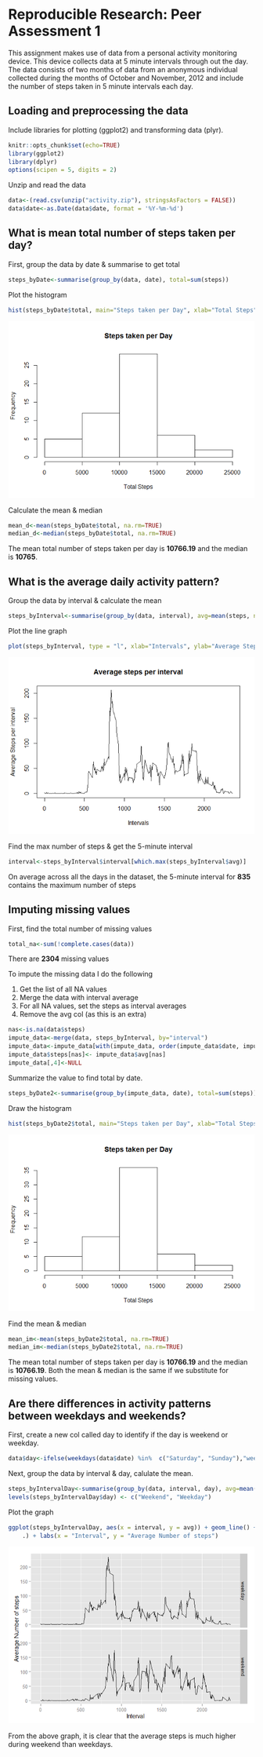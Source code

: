 # Reproducible Research: Peer Assessment 1

This assignment makes use of data from a personal activity monitoring device. This device collects data at 5 minute intervals through out the day. The data consists of two months of data from an anonymous individual collected during the months of October and November, 2012 and include the number of steps taken in 5 minute intervals each day.



## Loading and preprocessing the data

Include libraries for plotting (ggplot2) and transforming data (plyr).

```r
knitr::opts_chunk$set(echo=TRUE)
library(ggplot2)
library(dplyr)
options(scipen = 5, digits = 2)
```
Unzip and read the data

```r
data<-(read.csv(unzip("activity.zip"), stringsAsFactors = FALSE))
data$date<-as.Date(data$date, format = '%Y-%m-%d')
```

## What is mean total number of steps taken per day?


First, group the data by date & summarise to get total

```r
steps_byDate<-summarise(group_by(data, date), total=sum(steps))
```

Plot the histogram

```r
hist(steps_byDate$total, main="Steps taken per Day", xlab="Total Steps")
```

![](PA1_template_files/figure-html/unnamed-chunk-4-1.png) 

Calculate the mean & median 

```r
mean_d<-mean(steps_byDate$total, na.rm=TRUE)
median_d<-median(steps_byDate$total, na.rm=TRUE)
```

The mean total number of steps taken per day is **10766.19** and the median is **10765**. 

## What is the average daily activity pattern?

Group the data by interval & calculate the mean

```r
steps_byInterval<-summarise(group_by(data, interval), avg=mean(steps, na.rm=TRUE))
```

Plot the line graph

```r
plot(steps_byInterval, type = "l", xlab="Intervals", ylab="Average Steps per interval", main="Average steps per interval")
```

![](PA1_template_files/figure-html/unnamed-chunk-7-1.png) 

Find the max number of steps & get the 5-minute interval

```r
interval<-steps_byInterval$interval[which.max(steps_byInterval$avg)]
```
On average across all the days in the dataset, the 5-minute interval for **835** contains the maximum number of steps

## Imputing missing values

First, find the total number of missing values

```r
total_na<-sum(!complete.cases(data))
```
There are **2304** missing values

To impute the missing data I do the following

 1. Get the list of all NA values 
 2. Merge the data with interval average 
 3. For all NA values, set the steps as interval averages 
 4. Remove the avg col (as this is an extra) 


```r
nas<-is.na(data$steps)
impute_data<-merge(data, steps_byInterval, by="interval")
impute_data<-impute_data[with(impute_data, order(impute_data$date, impute_data$steps)), ]
impute_data$steps[nas]<- impute_data$avg[nas]
impute_data[,4]<-NULL
```
Summarize the value to find total by date.

```r
steps_byDate2<-summarise(group_by(impute_data, date), total=sum(steps))
```

Draw the histogram

```r
hist(steps_byDate2$total, main="Steps taken per Day", xlab="Total Steps")
```

![](PA1_template_files/figure-html/unnamed-chunk-12-1.png) 

Find the mean & median

```r
mean_im<-mean(steps_byDate2$total, na.rm=TRUE)
median_im<-median(steps_byDate2$total, na.rm=TRUE)
```

The mean total number of steps taken per day is **10766.19** and the median is **10766.19**. 
Both the mean & median is the same if we substitute for missing values.

## Are there differences in activity patterns between weekdays and weekends?

First, create a new col called day to identify if the day is weekend or weekday.

```r
data$day<-ifelse(weekdays(data$date) %in%  c("Saturday", "Sunday"),"weekend","weekday")
```
Next, group the data by interval & day, calulate the mean.

```r
steps_byIntervalDay<-summarise(group_by(data, interval, day), avg=mean(steps, na.rm=TRUE))
levels(steps_byIntervalDay$day) <- c("Weekend", "Weekday")
```

Plot the graph

```r
ggplot(steps_byIntervalDay, aes(x = interval, y = avg)) + geom_line() + facet_grid(day ~ 
    .) + labs(x = "Interval", y = "Average Number of steps")
```

![](PA1_template_files/figure-html/unnamed-chunk-16-1.png) 

From the above graph, it is clear that the average steps is much higher during weekend than weekdays.
